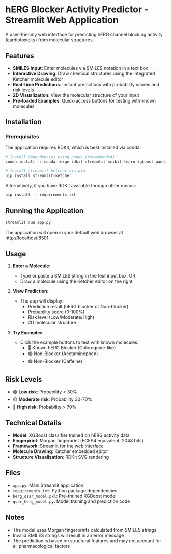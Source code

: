 # hERG Blocker Activity Predictor - Streamlit Web Application

A user-friendly web interface for predicting hERG channel blocking activity (cardiotoxicity) from molecular structures.

## Features

- **SMILES Input**: Enter molecules via SMILES notation in a text box
- **Interactive Drawing**: Draw chemical structures using the integrated Ketcher molecule editor
- **Real-time Predictions**: Instant predictions with probability scores and risk levels
- **2D Visualization**: View the molecular structure of your input
- **Pre-loaded Examples**: Quick-access buttons for testing with known molecules

## Installation

### Prerequisites

The application requires RDKit, which is best installed via conda:

```bash
# Install dependencies using conda (recommended)
conda install -c conda-forge rdkit streamlit scikit-learn xgboost pandas numpy matplotlib seaborn pillow

# Install streamlit-ketcher via pip
pip install streamlit-ketcher
```

Alternatively, if you have RDKit available through other means:

```bash
pip install -r requirements.txt
```

## Running the Application

```bash
streamlit run app.py
```

The application will open in your default web browser at http://localhost:8501

## Usage

1. **Enter a Molecule**:
   - Type or paste a SMILES string in the text input box, OR
   - Draw a molecule using the Ketcher editor on the right

2. **View Prediction**:
   - The app will display:
     - Prediction result (hERG blocker or Non-blocker)
     - Probability score (0-100%)
     - Risk level (Low/Moderate/High)
     - 2D molecular structure

3. **Try Examples**:
   - Click the example buttons to test with known molecules:
     - 🔴 Known hERG Blocker (Chloroquine-like)
     - 🟢 Non-Blocker (Acetaminophen)
     - 🟢 Non-Blocker (Caffeine)

## Risk Levels

- 🟢 **Low risk**: Probability < 30%
- 🟡 **Moderate risk**: Probability 30-70%
- 🔴 **High risk**: Probability > 70%

## Technical Details

- **Model**: XGBoost classifier trained on hERG activity data
- **Fingerprint**: Morgan fingerprint (ECFP4 equivalent, 2048 bits)
- **Framework**: Streamlit for the web interface
- **Molecule Drawing**: Ketcher embedded editor
- **Structure Visualization**: RDKit SVG rendering

## Files

- `app.py`: Main Streamlit application
- `requirements.txt`: Python package dependencies
- `herg_qsar_model.pkl`: Pre-trained XGBoost model
- `qsar_herg_model.py`: Model training and prediction code

## Notes

- The model uses Morgan fingerprints calculated from SMILES strings
- Invalid SMILES strings will result in an error message
- The prediction is based on structural features and may not account for all pharmacological factors
